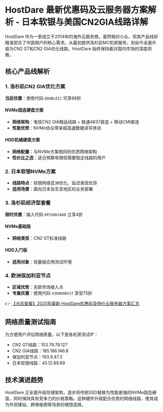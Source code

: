 # HostDare 最新优惠码及云服务器方案解析 - 日本软银与美国CN2GIA线路详解

HostDare 作为一家成立于2014年的海外云服务商，虽然相对小众，但其产品线却精准契合了中国用户的核心需求。从最初提供洛杉矶MC机房服务，到如今全面升级为CN2 GT和CN2 GIA优化线路，HostDare 始终保持着对国内市场的深度洞察。

## 核心产品线解析

### 1. 洛杉矶CN2 GIA优化方案
**当前优惠**：使用代码 `DOUBLE11` 可享68折

#### NVMe固态硬盘方案
- **网络架构**：电信CN2 GIA精品线路 + 联通4837直连 + 移动CMI直连
- **性能优势**：NVMe协议带来超高速数据读写体验

#### HDD机械硬盘方案
- **网络配置**：与NVMe方案相同的优质网络架构
- **性价比之选**：适合预算有限但需要稳定线路的用户

### 2. 日本软银NVMe方案
- **线路特点**：软银网络亚洲优化，延迟表现优异
- **适用场景**：面向日本及东亚地区的业务部署

### 3. 洛杉矶经济型套餐
**限时优惠**：输入代码 `KPIVQK1A68` 立享4折

#### NVMe基础版
- **网络类型**：CN2 GT标准线路

#### HDD入门版
- **适用对象**：轻量级应用测试环境

### 4. 欧洲保加利亚节点
- **区域优势**：东欧市场接入点
- **专属优惠**：使用代码 `X3O8E6RV1T` 享受75折

👉 [【点击查看】2025年最新 HostDare优惠码及特价云服务器方案汇总](https://bit.ly/hostdare)

## 网络质量测试指南
为方便用户评估网络质量，以下是各机房测试IP：
- CN2 GT线路：103.79.78.127
- CN2 GIA线路：185.186.146.8
- 保加利亚节点：193.9.47.3
- 日本软银线路：45.12.89.89

## 技术演进趋势
HostDare 正全面升级存储架构，逐步将传统SSD替换为性能更强的NVMe固态硬盘，同时保持具有竞争力的价格策略。这种硬件升级配合优质的网络线路，使其成为外贸建站、跨境电商等场景的理想选择。